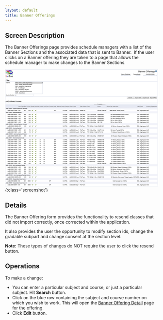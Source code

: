 ```yaml
---
layout: default
title: Banner Offerings
---
```



## Screen Description

The Banner Offerings page provides schedule managers with a list of the Banner Sections and the associated data that is sent to Banner.  If the user clicks on a Banner offering they are taken to a page that allows the schedule manager to make changes to the Banner Sections.

![Banner Offerings](images/banner-offerings-1.png){:class='screenshot'}

## Details

The Banner Offering form provides the functionality to resend classes that did not import correctly, once corrected within the application.

It also provides the user the opportunity to modify section ids, change the gradable subpart and change consent at the section level.

**Note:** These types of changes do NOT require the user to click the resend button.

## Operations

To make a change:

* You can enter a particular subject and course, or just a particular subject. Hit **Search** button.
* Click on the blue row containing the subject and course number on which you wish to work. This will open the [Banner Offering Detail](banner-offering-detail) page for the offering.
* Click **Edit** button.
